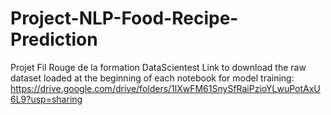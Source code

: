 # Project-NLP-Food-Recipe-Prediction
Projet Fil Rouge de la formation DataScientest
Link to download the raw dataset loaded at the beginning of each notebook for model training:
https://drive.google.com/drive/folders/1lXwFM61SnySfRaiPzioYLwuPotAxU6L9?usp=sharing
